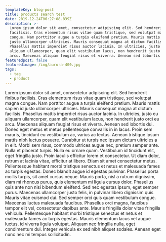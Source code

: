 ```yaml
---
templateKey: blog-post
title: products search test
date: 2019-12-24T06:27:08.839Z
description: >-
  Lorem ipsum dolor sit amet, consectetur adipiscing elit. Sed hendrerit finibus
  facilisis. Cras elementum risus vitae quam tristique, sed volutpat magna
  congue. Nam porttitor augue a turpis eleifend pretium. Mauris mattis sapien id
  justo ullamcorper ultricies. Mauris consequat magna at dictum facilisis.
  Phasellus mattis imperdiet risus auctor lacinia. In ultricies, justo eu
  aliquam ullamcorper, quam elit vestibulum lacus, non hendrerit justo orci eu
  arcu. Maecenas aliquam feugiat risus et viverra. Aenean sed lobortis dui. 
featuredpost: false
featuredimage: /img/aurora-400.jpg
tags:
  - tag
  - product
---
```

Lorem ipsum dolor sit amet, consectetur adipiscing elit. Sed hendrerit finibus facilisis. Cras elementum risus vitae quam tristique, sed volutpat magna congue. Nam porttitor augue a turpis eleifend pretium. Mauris mattis sapien id justo ullamcorper ultricies. Mauris consequat magna at dictum facilisis. Phasellus mattis imperdiet risus auctor lacinia. In ultricies, justo eu aliquam ullamcorper, quam elit vestibulum lacus, non hendrerit justo orci eu arcu. Maecenas aliquam feugiat risus et viverra. Aenean sed lobortis dui.  Donec eget metus et metus pellentesque convallis in in lacus. Proin sem mauris, tincidunt eu vestibulum ac, varius ac lectus. Aenean tristique ipsum mattis nibh luctus posuere. Curabitur ut turpis nec ipsum dictum ultricies a in elit. Morbi sem risus, commodo ultrices augue nec, pretium semper ante. Nulla et placerat turpis. Nulla eu ornare quam. Vestibulum id tincidunt elit, eget fringilla justo. Proin iaculis efficitur lorem et consectetur. Ut diam dolor, rutrum at lacinia vitae, efficitur at libero. Etiam sit amet consectetur metus. Pellentesque habitant morbi tristique senectus et netus et malesuada fames ac turpis egestas. Donec blandit augue id egestas pulvinar. Phasellus porta mollis turpis, sit amet cursus neque. Mauris porta, nisl a rutrum dignissim, diam mi rhoncus purus, quis elementum mi ligula cursus dolor. 
Phasellus quis ante non nisi bibendum eleifend. Sed nec egestas ipsum, eget semper purus. Maecenas ullamcorper justo felis, in pulvinar libero dignissim quis. Mauris vitae euismod dui. Sed semper orci quis quam vestibulum congue. Maecenas luctus malesuada faucibus. Phasellus orci magna, faucibus tempor elit vel, consectetur dapibus ante. Mauris fringilla dolor vitae fringilla vehicula. Pellentesque habitant morbi tristique senectus et netus et malesuada fames ac turpis egestas. Mauris elementum lacus vel augue luctus, id viverra ligula volutpat. Aliquam nec fringilla nulla, eget condimentum dui. Integer vehicula ex sed nibh aliquet sodales. Aenean eget nunc nec mi tempus sollicitudin.
